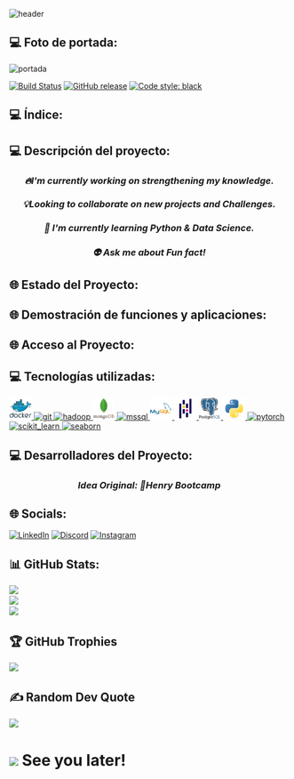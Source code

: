![header](https://capsule-render.vercel.app/api?type=waving&height=300&section=header&text=🚀%20Título%20del%20Proyecto,%20Rocio%20Aldana%20Méndez&fontSize=30&&color=15:92a8d1,100:f7cac9&desc=%20%20&fontColor=ff6347&fontAlignY=35)

## 💻 Foto de portada:
![portada](https://github.com/RocioAldanaMendez/Meteorite-Landings/assets/portada.gif)

[![Build Status](https://github.com/OpenBB-finance/OpenBBTerminal/actions/workflows/test.yml/badge.svg?branch=master)](https://github.com/OpenBB-finance/OpenBBTerminal/actions)
[![GitHub release](https://img.shields.io/github/release/OpenBB-finance/OpenBBTerminal.svg?maxAge=3600)](https://github.com/OpenBB-finance/OpenBBTerminal/releases)
[![Code style: black](https://img.shields.io/badge/code%20style-black-000000.svg)](https://github.com/psf/black)

## 💻 Índice:

## 💻 Descripción del proyecto:
<h3 align="center"><em>🔥I'm currently working on strengthening my knowledge.<br></em></h3>
<h3 align="center"><em>💡Looking to collaborate on new projects and Challenges.<br></em></h3>
<h3 align="center"><em> 🐍 I'm currently learning Python & Data Science.</em></h3>
<h3 align="center"><em> 👽 Ask me about Fun fact!</em></h3>

## 🌐 Estado del Proyecto:

## 🌐 Demostración de funciones y aplicaciones:

## 🌐 Acceso al Proyecto:

## 💻 Tecnologías utilizadas:
<a href="https://www.docker.com/" target="_blank" rel="noreferrer">
<img src="https://raw.githubusercontent.com/devicons/devicon/master/icons/docker/docker-original-wordmark.svg" alt="docker" width="40" height="40"/> </a> <a href="https://git-scm.com/" target="_blank" rel="noreferrer"> <img src="https://www.vectorlogo.zone/logos/git-scm/git-scm-icon.svg" alt="git" width="40" height="40"/> </a> <a href="https://hadoop.apache.org/" target="_blank" rel="noreferrer"> <img src="https://www.vectorlogo.zone/logos/apache_hadoop/apache_hadoop-icon.svg" alt="hadoop" width="40" height="40"/> </a> <a href="https://www.mongodb.com/" target="_blank" rel="noreferrer"> <img src="https://raw.githubusercontent.com/devicons/devicon/master/icons/mongodb/mongodb-original-wordmark.svg" alt="mongodb" width="40" height="40"/> </a> <a href="https://www.microsoft.com/en-us/sql-server" target="_blank" rel="noreferrer"> <img src="https://www.svgrepo.com/show/303229/microsoft-sql-server-logo.svg" alt="mssql" width="40" height="40"/> </a> <a href="https://www.mysql.com/" target="_blank" rel="noreferrer"> <img src="https://raw.githubusercontent.com/devicons/devicon/master/icons/mysql/mysql-original-wordmark.svg" alt="mysql" width="40" height="40"/> </a> <a href="https://pandas.pydata.org/" target="_blank" rel="noreferrer"> <img src="https://raw.githubusercontent.com/devicons/devicon/2ae2a900d2f041da66e950e4d48052658d850630/icons/pandas/pandas-original.svg" alt="pandas" width="40" height="40"/> </a> <a href="https://www.postgresql.org" target="_blank" rel="noreferrer"> <img src="https://raw.githubusercontent.com/devicons/devicon/master/icons/postgresql/postgresql-original-wordmark.svg" alt="postgresql" width="40" height="40"/> </a> <a href="https://www.python.org" target="_blank" rel="noreferrer"> <img src="https://raw.githubusercontent.com/devicons/devicon/master/icons/python/python-original.svg" alt="python" width="40" height="40"/> </a> <a href="https://pytorch.org/" target="_blank" rel="noreferrer"> <img src="https://www.vectorlogo.zone/logos/pytorch/pytorch-icon.svg" alt="pytorch" width="40" height="40"/> </a> <a href="https://scikit-learn.org/" target="_blank" rel="noreferrer"> <img src="https://upload.wikimedia.org/wikipedia/commons/0/05/Scikit_learn_logo_small.svg" alt="scikit_learn" width="40" height="40"/> </a> <a href="https://seaborn.pydata.org/" target="_blank" rel="noreferrer"> <img src="https://seaborn.pydata.org/_images/logo-mark-lightbg.svg" alt="seaborn" width="40" height="40"/> </a> <a href="https://www.tensorflow.org" target="_blank" rel="noreferrer">  </a> </p>

## 💻 Desarrolladores del Proyecto:
<h3 align="center"><em>Idea Original: 🚀Henry Bootcamp</em></h3>

## 🌐 Socials:
[![LinkedIn](https://img.shields.io/badge/LinkedIn-%237289DA.svg?logo=LinkedIn&logoColor=0a66c2)](https://www.linkedin.com/in/rocio-aldana-mendez-a77a75231)
[![Discord](https://img.shields.io/badge/Discord-%237289DA.svg?logo=discord&logoColor=00a7ce)](https://discord.gg/vfBu9hN3a4)
[![Instagram](https://img.shields.io/badge/Instagram-%23E4405F.svg?logo=Instagram&logoColor=c32aa3)](https://instagram.com/rokuznirova) 


## 📊 GitHub Stats:
![](https://github-readme-stats.vercel.app/api?username=RocioAldanaMendez&theme=dark&hide_border=false&include_all_commits=true&count_private=false)<br/>
![](https://github-readme-streak-stats.herokuapp.com/?user=RocioAldanaMendez&theme=dark&hide_border=false)<br/>
![](https://github-readme-stats.vercel.app/api/top-langs/?username=RocioAldanaMendez&theme=dark&hide_border=false&include_all_commits=true&count_private=false&layout=compact)

## 🏆 GitHub Trophies
![](https://github-profile-trophy.vercel.app/?username=RocioAldanaMendez&theme=dracula&no-frame=false&no-bg=false&margin-w=4)

## ✍️ Random Dev Quote
![](https://quotes-github-readme.vercel.app/api?type=horizontal&theme=tokyonight)


<h1><img src="https://emojis.slackmojis.com/emojis/images/1531849430/4246/blob-sunglasses.gif?1531849430" width="30"/> See you later!</h1>


